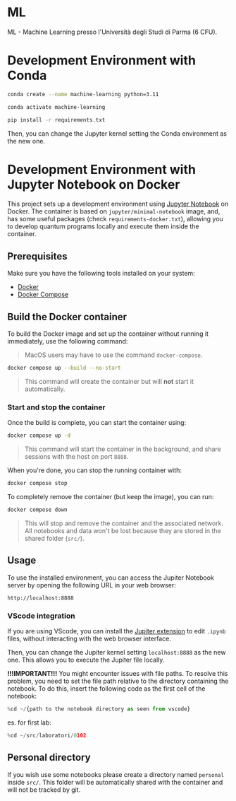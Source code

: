 # ML

ML - Machine Learning presso l'Università degli Studi di Parma (6 CFU).

# Development Environment with Conda
```bash
conda create --name machine-learning python=3.11
```
```bash
conda activate machine-learning
```
```bash
pip install -r requirements.txt
```

Then, you can change the Jupyter kernel setting the Conda environment as the new one.

# Development Environment with Jupyter Notebook on Docker

This project sets up a development environment using [Jupyter Notebook](https://jupyter.org) on Docker. The container is based on `jupyter/minimal-notebook` image, and, has some useful packages (check `requirements-docker.txt`), allowing you to develop quantum programs locally and execute them inside the container.

## Prerequisites

Make sure you have the following tools installed on your system:

-   [Docker](https://docs.docker.com/get-docker/)
-   [Docker Compose](https://docs.docker.com/compose/install/)

## Build the Docker container

To build the Docker image and set up the container without running it immediately, use the following command:

> MacOS users may have to use the command `docker-compose`.

```bash
docker compose up --build --no-start
```

> This command will create the container but will **not** start it automatically.

### Start and stop the container

Once the build is complete, you can start the container using:

```bash
docker compose up -d
```

> This command will start the container in the background, and share sessions with the host on port `8888`.

When you're done, you can stop the running container with:

```bash
docker compose stop
```

To completely remove the container (but keep the image), you can run:

```bash
docker compose down
```

> This will stop and remove the container and the associated network. All notebooks and data won't be lost because they are stored in the shared folder (`src/`).

## Usage

To use the installed environment, you can access the Jupiter Notebook server by opening the following URL in your web browser:

```
http://localhost:8888
```

### VScode integration

If you are using VScode, you can install the [Jupiter extension](https://marketplace.visualstudio.com/items?itemName=ms-toolsai.jupyter) to edit `.ipynb` files, without interacting with the web browser interface.

Then, you can change the Jupiter kernel setting `localhost:8888` as the new one. This allows you to execute the Jupiter file locally.

**!!!IMPORTANT!!!**
You might encounter issues with file paths. To resolve this problem, you need to set the file path relative to the directory containing the notebook. To do this, insert the following code as the first cell of the notebook:

```python
%cd ~/{path to the notebook directory as seen from vscode}
```

es. for first lab:

```python
%cd ~/src/laboratori/0102
```

## Personal directory

If you wish use some notebooks please create a directory named `personal` inside `src/`.
This folder will be automatically shared with the container and will not be tracked by git.
